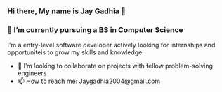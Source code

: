 ### Hi there, My name is Jay Gadhia 👋
### 🔭 I’m currently pursuing a BS in Computer Science

I'm a entry-level software developer actively looking for internships and opportuniteis to grow my skills and knowledge.

- 👯 I’m looking to collaborate on projects with fellow problem-solving engineers
- 📫 How to reach me: Jaygadhia2004@gmail.com
